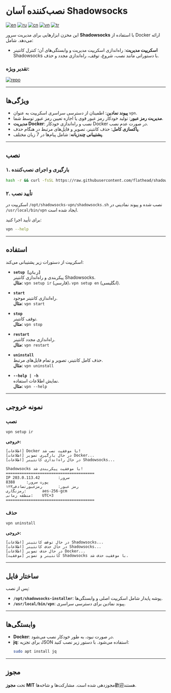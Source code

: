 # نصب‌کننده آسان Shadowsocks
[![en](https://img.shields.io/badge/lang-en_English-green.svg)](https://github.com/flathead/shadowsocks-installer/blob/master/README.md)
[![ru](https://img.shields.io/badge/lang-ru_Русский-green.svg)](https://github.com/flathead/shadowsocks-installer/blob/master/readme-lang/README.ru.md)
[![cn](https://img.shields.io/badge/lang-cn_中国人-green.svg)](https://github.com/flathead/shadowsocks-installer/blob/master/readme-lang/README.cn.md)
[![vn](https://img.shields.io/badge/lang-vn_Tiếng_Việt-green.svg)](https://github.com/flathead/shadowsocks-installer/blob/master/readme-lang/README.vn.md)
[![tr](https://img.shields.io/badge/lang-tr_Türkçe-green.svg)](https://github.com/flathead/shadowsocks-installer/blob/master/readme-lang/README.tr.md)

این مخزن ابزارهایی برای مدیریت سرور **Shadowsocks** با استفاده از Docker ارائه می‌دهد. شامل:
- **اسکریپت مدیریت**: راه‌اندازی اسکریپت مدیریت و وابستگی‌های آن؛ کنترل کانتینر Shadowsocks با دستوراتی مانند نصب، شروع، توقف، راه‌اندازی مجدد و حذف.

### تقدیر ویژه:
[![repo](https://img.shields.io/badge/repo-shadowsocks--libev-red.svg)](https://github.com/shadowsocks/shadowsocks-libev)

---

## ویژگی‌ها

- **پیوند نمادین**: اطمینان از دسترسی سراسری اسکریپت به عنوان `vpn`.
- **مدیریت رمز عبور**: تولید خودکار رمز عبور قوی یا اجازه تعیین رمز عبور توسط شما.
- **مدیریت Docker**: نصب و راه‌اندازی خودکار Docker در صورت عدم نصب.
- **پاکسازی کامل**: حذف کانتینر، تصویر و فایل‌های مرتبط در هنگام حذف.
- **پشتیبانی چندزبانه**: شامل پیام‌ها در 7 زبان مختلف.

---

## نصب

### ۱. بارگیری و اجرای نصب‌کننده

```bash
hash -r && curl -fsSL https://raw.githubusercontent.com/flathead/shadowsocks-installer/refs/heads/master/installer.sh -o /tmp/installer.sh && bash /tmp/installer.sh ir
```

### ۲. تأیید نصب

اسکریپت در `/opt/shadowsocks-vpn/shadowsocks.sh` نصب شده و پیوند نمادینی در `/usr/local/bin/vpn` ایجاد شده است.

برای تأیید اجرا کنید:
```bash
vpn --help
```

---

## استفاده

اسکریپت از دستورات زیر پشتیبانی می‌کند:

- **`setup [زبان]`**  
  پیکربندی و راه‌اندازی کانتینر Shadowsocks.  
  **مثال**: `vpn setup ir` (فارسی)، `vpn setup en` (انگلیسی).

- **`start`**  
  راه‌اندازی کانتینر موجود.  
  **مثال**: `vpn start`

- **`stop`**  
  توقف کانتینر.  
  **مثال**: `vpn stop`

- **`restart`**  
  راه‌اندازی مجدد کانتینر.  
  **مثال**: `vpn restart`

- **`uninstall`**  
  حذف کامل کانتینر، تصویر و تمام فایل‌های مرتبط.  
  **مثال**: `vpn uninstall`

- **`--help | -h`**  
  نمایش اطلاعات استفاده.  
  **مثال**: `vpn --help`

---

## نمونه خروجی

### نصب
```bash
vpn setup ir
```

**خروجی:**
```
[اطلاعات] Docker با موفقیت نصب شد!
[اطلاعات] در حال بارگیری تصویر Docker...
[اطلاعات] در حال راه‌اندازی کانتینر Shadowsocks...

Shadowsocks با موفقیت پیکربندی شد!
=======================================
IP سرور:        203.0.113.42
پورت سرور:     8388
رمز عبور:       رمز‌عبور‌تصادفی۱۲۳
رمزنگاری:       aes-256-gcm
منطقه زمانی:    UTC+3
=======================================
```

### حذف
```bash
vpn uninstall
```

**خروجی:**
```
[اطلاعات] در حال توقف کانتینر Shadowsocks...
[اطلاعات] در حال حذف کانتینر Shadowsocks...
[اطلاعات] در حال حذف تصویر Docker...
[موفقیت] کانتینر و تصویر Shadowsocks با موفقیت حذف شد.
```

---

## ساختار فایل

پس از نصب:
- **`/opt/shadowsocks-installer`**: پوشه پایدار شامل اسکریپت اصلی و وابستگی‌ها.
- **`/usr/local/bin/vpn`**: پیوند نمادین برای دسترسی سراسری.

---

## وابستگی‌ها

- **Docker**: در صورت نبود، به طور خودکار نصب می‌شود.
- **jq**: برای تجزیه JSON استفاده می‌شود. با دستور زیر نصب کنید:
  ```bash
  sudo apt install jq
  ```

---

## مجوز

تحت **مجوز MIT** مجوزدهی شده است. مشارکت‌ها و شاخه‌ها歡迎هستند.